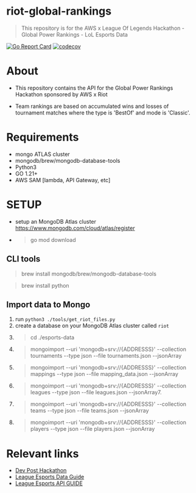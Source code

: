 # riot-global-rankings
> This repository is for the AWS x League Of Legends Hackathon - Global Power Rankings - LoL Esports Data

[![Go Report Card](https://goreportcard.com/badge/github.com/jackmcguire1/riot-global-rankings)](https://goreportcard.com/report/github.com/jackmcguire1/riot-global-rankings)
[![codecov](https://codecov.io/gh/jackmcguire1/riot-global-rankings/graph/badge.svg?token=CWCV1WAKMM)](https://codecov.io/gh/jackmcguire1/riot-global-rankings)
# About
- This repository contains the API for the Global Power Rankings Hackathon sponsored by AWS x Riot


- Team rankings are based on accumulated wins and losses of tournament matches where the type is 'BestOf' and mode is 'Classic'.

# Requirements
- mongo ATLAS cluster
- mongodb/brew/mongodb-database-tools
- Python3
- GO 1.21+
- AWS SAM [lambda, API Gateway, etc]

# SETUP
- setup an MongoDB Atlas cluster https://www.mongodb.com/cloud/atlas/register
- > go mod download

## CLI tools
>  brew install mongodb/brew/mongodb-database-tools

>  brew install python

## Import data to Mongo

1. run ```python3 ./tools/get_riot_files.py```
2. create a database on your MongoDB Atlas cluster called ```riot```
3. > cd ./esports-data
4. >mongoimport --uri 'mongodb+srv://{ADDRESSS}' --collection tournaments --type json --file tournaments.json --jsonArray
5. > mongoimport --uri 'mongodb+srv://{ADDRESSS}' --collection mappings --type json --file mapping_data.json --jsonArray
6. > mongoimport --uri 'mongodb+srv://{ADDRESSS}' --collection leagues --type json --file leagues.json --jsonArray7.
7. > mongoimport --uri 'mongodb+srv://{ADDRESSS}' --collection teams --type json --file teams.json --jsonArray
8. > mongoimport --uri 'mongodb+srv://{ADDRESSS}' --collection players --type json --file players.json --jsonArray

# Relevant links
- [Dev Post Hackathon](https://lolglobalpowerrankings.devpost.com/)
- [League Esports Data Guide](https://docs.google.com/document/d/1wFRehKMJkkRR5zyjEZyaVL9H3ZbhP7_wP0FBE5ID40c/edit)
- [League Esports API GUIDE ](https://docs.google.com/document/d/1Klodp4YqE6bIOES026ecmNb_jS5IOntRqLv5EmDAXyc/edit)